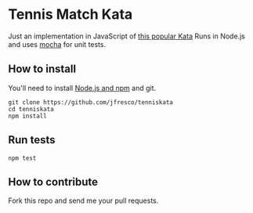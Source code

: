 # Tennis Match Kata
Just an implementation in JavaScript of [this popular Kata](http://codingdojo.org/cgi-bin/index.pl?KataTennis)
Runs in Node.js and uses [mocha](http://visionmedia.github.io/mocha) for unit tests.

## How to install
You'll need to install [Node.js and npm](http://www.nodejs.org) and git.
```
git clone https://github.com/jfresco/tenniskata
cd tenniskata
npm install
```

## Run tests
```
npm test
```

## How to contribute
Fork this repo and send me your pull requests.
